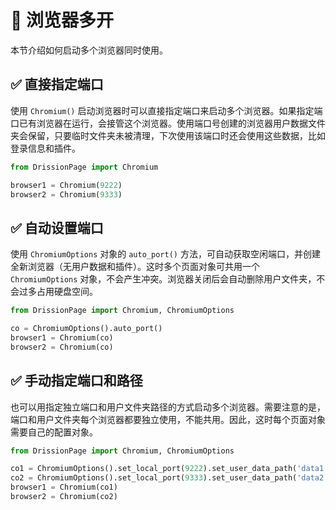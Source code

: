 # 🥦 浏览器多开

本节介绍如何启动多个浏览器同时使用。

## ✅️ 直接指定端口

使用 `Chromium()` 启动浏览器时可以直接指定端口来启动多个浏览器。如果指定端口已有浏览器在运行，会接管这个浏览器。使用端口号创建的浏览器用户数据文件夹会保留，只要临时文件夹未被清理，下次使用该端口时还会使用这些数据，比如登录信息和插件。

```python
from DrissionPage import Chromium

browser1 = Chromium(9222) 
browser2 = Chromium(9333) 
```

## ✅️ 自动设置端口

使用 `ChromiumOptions` 对象的 `auto_port()` 方法，可自动获取空闲端口，并创建全新浏览器（无用户数据和插件）。这时多个页面对象可共用一个 `ChromiumOptions` 对象，不会产生冲突。浏览器关闭后会自动删除用户文件夹，不会过多占用硬盘空间。

```python
from DrissionPage import Chromium, ChromiumOptions

co = ChromiumOptions().auto_port()
browser1 = Chromium(co)
browser2 = Chromium(co)
```

## ✅️ 手动指定端口和路径

也可以用指定独立端口和用户文件夹路径的方式启动多个浏览器。需要注意的是，端口和用户文件夹每个浏览器都要独立使用，不能共用。因此，这时每个页面对象需要自己的配置对象。

```python
from DrissionPage import Chromium, ChromiumOptions

co1 = ChromiumOptions().set_local_port(9222).set_user_data_path('data1')
co2 = ChromiumOptions().set_local_port(9333).set_user_data_path('data2')
browser1 = Chromium(co1)
browser2 = Chromium(co2)
```